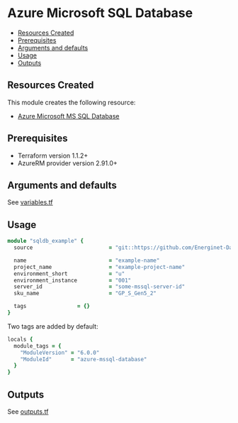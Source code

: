 # Azure Microsoft SQL Database

- [Resources Created](#resources-created)
- [Prerequisites](#prerequisites)
- [Arguments and defaults](#arguments-and-defaults)
- [Usage](#usage)
- [Outputs](#outputs)

## Resources Created

This module creates the following resource:

- [Azure Microsoft MS SQL Database](https://registry.terraform.io/providers/hashicorp/azurerm/latest/docs/resources/mssql_database)

## Prerequisites

- Terraform version 1.1.2+
- AzureRM provider version 2.91.0+

## Arguments and defaults

See [variables.tf](./variables.tf)

## Usage

```ruby
module "sqldb_example" {
  source                        = "git::https://github.com/Energinet-DataHub/geh-terraform-modules.git//azure/mssql-database?ref=6.0.0"

  name                          = "example-name"
  project_name                  = "example-project-name"
  environment_short             = "u"
  environment_instance          = "001"
  server_id                     = "some-mssql-server-id"
  sku_name                      = "GP_S_Gen5_2"

  tags                = {}
}
```

Two tags are added by default:

```ruby
locals {
  module_tags = {
    "ModuleVersion" = "6.0.0"
    "ModuleId"      = "azure-mssql-database"
  }
}
```

## Outputs

See [outputs.tf](./outputs.tf)
